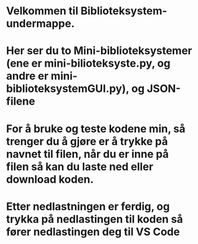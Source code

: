 # Velkommen til Biblioteksystem-undermappe.
# Her ser du to Mini-biblioteksystemer (ene er mini-bilioteksyste.py, og andre er mini-biblioteksystemGUI.py), og JSON-filene
# For å bruke og teste kodene min, så trenger du å gjøre er å trykke på navnet til filen, når du er inne på filen så kan du laste ned eller download koden. 
# Etter nedlastningen er ferdig, og trykka på nedlastingen til koden så fører nedlastingen deg til VS Code 

